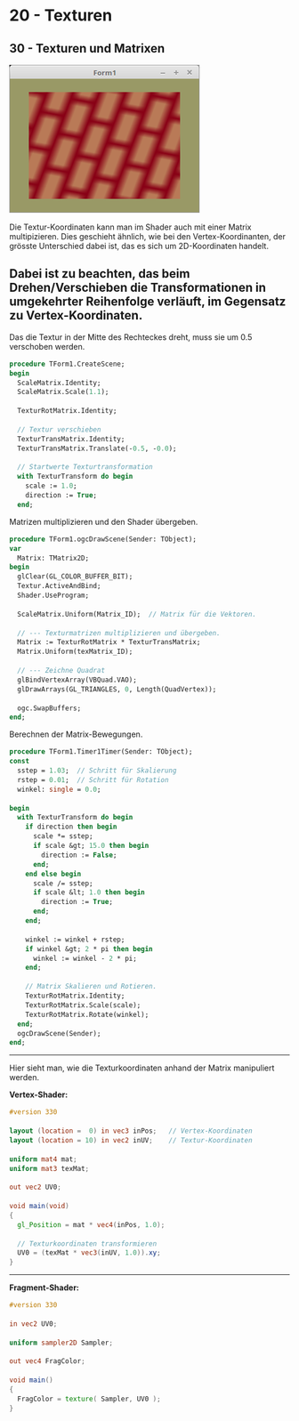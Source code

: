 # 20 - Texturen
## 30 - Texturen und Matrixen

![image.png](image.png)

Die Textur-Koordinaten kann man im Shader auch mit einer Matrix multipizieren.
Dies geschieht ähnlich, wie bei den Vertex-Koordinanten, der grösste Unterschied dabei ist, das es sich um 2D-Koordinaten handelt.

Dabei ist zu beachten, das beim Drehen/Verschieben die Transformationen in umgekehrter Reihenfolge verläuft,
im Gegensatz zu Vertex-Koordinaten.
---
Das die Textur in der Mitte des Rechteckes dreht, muss sie um 0.5 verschoben werden.

```pascal
procedure TForm1.CreateScene;
begin
  ScaleMatrix.Identity;
  ScaleMatrix.Scale(1.1);

  TexturRotMatrix.Identity;

  // Textur verschieben
  TexturTransMatrix.Identity;
  TexturTransMatrix.Translate(-0.5, -0.0);

  // Startwerte Texturtransformation
  with TexturTransform do begin
    scale := 1.0;
    direction := True;
  end;
```

Matrizen multiplizieren und den Shader übergeben.

```pascal
procedure TForm1.ogcDrawScene(Sender: TObject);
var
  Matrix: TMatrix2D;
begin
  glClear(GL_COLOR_BUFFER_BIT);
  Textur.ActiveAndBind;
  Shader.UseProgram;

  ScaleMatrix.Uniform(Matrix_ID);  // Matrix für die Vektoren.

  // --- Texturmatrizen multiplizieren und übergeben.
  Matrix := TexturRotMatrix * TexturTransMatrix;
  Matrix.Uniform(texMatrix_ID);

  // --- Zeichne Quadrat
  glBindVertexArray(VBQuad.VAO);
  glDrawArrays(GL_TRIANGLES, 0, Length(QuadVertex));

  ogc.SwapBuffers;
end;
```

Berechnen der Matrix-Bewegungen.

```pascal
procedure TForm1.Timer1Timer(Sender: TObject);
const
  sstep = 1.03;  // Schritt für Skalierung
  rstep = 0.01;  // Schritt für Rotation
  winkel: single = 0.0;

begin
  with TexturTransform do begin
    if direction then begin
      scale *= sstep;
      if scale &gt; 15.0 then begin
        direction := False;
      end;
    end else begin
      scale /= sstep;
      if scale &lt; 1.0 then begin
        direction := True;
      end;
    end;

    winkel := winkel + rstep;
    if winkel &gt; 2 * pi then begin
      winkel := winkel - 2 * pi;
    end;

    // Matrix Skalieren und Rotieren.
    TexturRotMatrix.Identity;
    TexturRotMatrix.Scale(scale);
    TexturRotMatrix.Rotate(winkel);
  end;
  ogcDrawScene(Sender);
end;
```

---
Hier sieht man, wie die Texturkoordinaten anhand der Matrix manipuliert werden.

<b>Vertex-Shader:</b>

```glsl
#version 330

layout (location =  0) in vec3 inPos;   // Vertex-Koordinaten
layout (location = 10) in vec2 inUV;    // Textur-Koordinaten

uniform mat4 mat;
uniform mat3 texMat;

out vec2 UV0;

void main(void)
{
  gl_Position = mat * vec4(inPos, 1.0);

  // Texturkoordinaten transformieren
  UV0 = (texMat * vec3(inUV, 1.0)).xy;
}

```

---
<b>Fragment-Shader:</b>

```glsl
#version 330

in vec2 UV0;

uniform sampler2D Sampler;

out vec4 FragColor;

void main()
{
  FragColor = texture( Sampler, UV0 );
}

```


